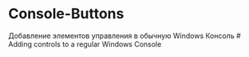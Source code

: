 # Console-Buttons
Добавление элементов управления в обычную Windows Консоль # Adding controls to a regular Windows Console
